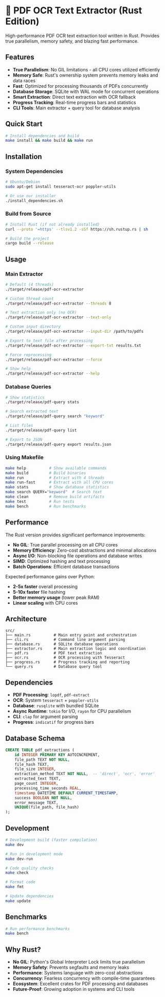 # 🦀 PDF OCR Text Extractor (Rust Edition)

High-performance PDF OCR text extraction tool written in Rust. Provides true parallelism, memory safety, and blazing fast performance.

## Features

- **True Parallelism**: No GIL limitations - all CPU cores utilized efficiently
- **Memory Safe**: Rust's ownership system prevents memory leaks and data races
- **Fast**: Optimized for processing thousands of PDFs concurrently
- **Database Storage**: SQLite with WAL mode for concurrent operations
- **Smart Extraction**: Direct text extraction with OCR fallback
- **Progress Tracking**: Real-time progress bars and statistics
- **CLI Tools**: Main extractor + query tool for database analysis

## Quick Start

```bash
# Install dependencies and build
make install && make build && make run
```

## Installation

### System Dependencies
```bash
# Ubuntu/Debian
sudo apt-get install tesseract-ocr poppler-utils

# Or use our installer
./install_dependencies.sh
```

### Build from Source
```bash
# Install Rust (if not already installed)
curl --proto '=https' --tlsv1.2 -sSf https://sh.rustup.rs | sh

# Build the project
cargo build --release
```

## Usage

### Main Extractor

```bash
# Default (4 threads)
./target/release/pdf-ocr-extractor

# Custom thread count
./target/release/pdf-ocr-extractor --threads 8

# Text extraction only (no OCR)
./target/release/pdf-ocr-extractor --text-only

# Custom input directory
./target/release/pdf-ocr-extractor --input-dir /path/to/pdfs

# Export to text file after processing
./target/release/pdf-ocr-extractor --export-txt results.txt

# Force reprocessing
./target/release/pdf-ocr-extractor --force

# Show help
./target/release/pdf-ocr-extractor --help
```

### Database Queries

```bash
# Show statistics
./target/release/pdf-query stats

# Search extracted text
./target/release/pdf-query search "keyword"

# List files
./target/release/pdf-query list

# Export to JSON
./target/release/pdf-query export results.json
```

### Using Makefile

```bash
make help          # Show available commands
make build         # Build binaries
make run           # Extract with 4 threads
make run-fast      # Extract with all CPU cores
make stats         # Show database statistics
make search QUERY="keyword"  # Search text
make clean         # Remove build artifacts
make test          # Run tests
make bench         # Run benchmarks
```

## Performance

The Rust version provides significant performance improvements:

- **No GIL**: True parallel processing on all CPU cores
- **Memory Efficiency**: Zero-cost abstractions and minimal allocations
- **Async I/O**: Non-blocking file operations and database writes
- **SIMD**: Optimized hashing and text processing
- **Batch Operations**: Efficient database transactions

Expected performance gains over Python:
- **2-5x faster** overall processing
- **5-10x faster** file hashing
- **Better memory usage** (lower peak RAM)
- **Linear scaling** with CPU cores

## Architecture

```
src/
├── main.rs          # Main entry point and orchestration
├── cli.rs           # Command line argument parsing
├── database.rs      # SQLite database operations
├── extractor.rs     # Main extraction logic and coordination
├── pdf.rs           # PDF text extraction
├── ocr.rs           # OCR processing with Tesseract
├── progress.rs      # Progress tracking and reporting
└── query.rs         # Database query tool
```

## Dependencies

- **PDF Processing**: `lopdf`, `pdf-extract`
- **OCR**: System `tesseract` + `poppler-utils`
- **Database**: `rusqlite` with bundled SQLite
- **Async Runtime**: `tokio` for I/O, `rayon` for CPU parallelism
- **CLI**: `clap` for argument parsing
- **Progress**: `indicatif` for progress bars

## Database Schema

```sql
CREATE TABLE pdf_extractions (
    id INTEGER PRIMARY KEY AUTOINCREMENT,
    file_path TEXT NOT NULL,
    file_hash TEXT,
    file_size INTEGER,
    extraction_method TEXT NOT NULL,  -- 'direct', 'ocr', 'error'
    extracted_text TEXT,
    page_count INTEGER,
    processing_time_seconds REAL,
    timestamp DATETIME DEFAULT CURRENT_TIMESTAMP,
    success BOOLEAN NOT NULL,
    error_message TEXT,
    UNIQUE(file_path, file_hash)
);
```

## Development

```bash
# Development build (faster compilation)
make dev

# Run in development mode
make dev-run

# Code quality checks
make check

# Format code
make fmt

# Update dependencies
make update
```

## Benchmarks

```bash
# Run performance benchmarks
make bench
```


## Why Rust?

- **No GIL**: Python's Global Interpreter Lock limits true parallelism
- **Memory Safety**: Prevents segfaults and memory leaks
- **Performance**: Systems language with zero-cost abstractions
- **Concurrency**: Fearless concurrency with compile-time guarantees
- **Ecosystem**: Excellent crates for PDF processing and databases
- **Future-Proof**: Growing adoption in systems and CLI tools